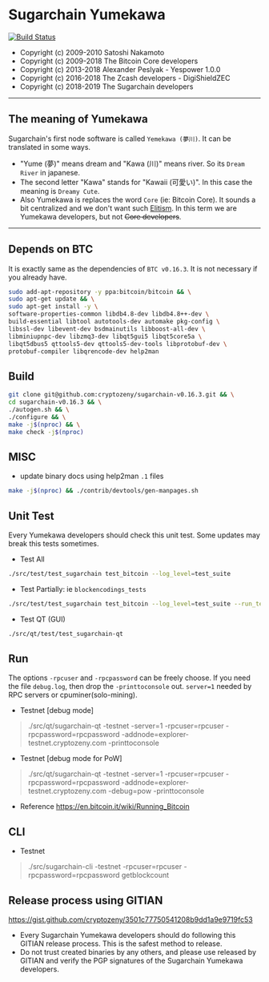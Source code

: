 Sugarchain Yumekawa
===================

[![Build Status](https://travis-ci.com/cryptozeny/sugarchain-v0.16.3.svg?token=KrYycpAcc7g95pAVRykP&branch=master-v0.16.3)](https://travis-ci.com/cryptozeny/sugarchain-v0.16.3)

 - Copyright (c) 2009-2010 Satoshi Nakamoto
 - Copyright (c) 2009-2018 The Bitcoin Core developers
 - Copyright (c) 2013-2018 Alexander Peslyak - Yespower 1.0.0
 - Copyright (c) 2016-2018 The Zcash developers - DigiShieldZEC
 - Copyright (c) 2018-2019 The Sugarchain developers

-----

## The meaning of Yumekawa
Sugarchain's first node software is called `Yemekawa (夢川)`. It can be translated in some ways.
 - "Yume (夢)" means dream and "Kawa (川)" means river. So its `Dream River` in japanese.
 - The second letter "Kawa" stands for "Kawaii (可愛い)". In this case the meaning is `Dreamy Cute`.
 - Also Yumekawa is replaces the word `Core` (ie: Bitcoin Core). It sounds a bit centralized and we don't want such [Elitism](https://en.wikipedia.org/wiki/Elitism). In this term we are Yumekawa developers, but not ~~Core developers~~.

-----

## Depends on BTC
It is exactly same as the dependencies of `BTC v0.16.3`. It is not necessary if you already have.

```bash
sudo add-apt-repository -y ppa:bitcoin/bitcoin && \
sudo apt-get update && \
sudo apt-get install -y \
software-properties-common libdb4.8-dev libdb4.8++-dev \
build-essential libtool autotools-dev automake pkg-config \
libssl-dev libevent-dev bsdmainutils libboost-all-dev \
libminiupnpc-dev libzmq3-dev libqt5gui5 libqt5core5a \
libqt5dbus5 qttools5-dev qttools5-dev-tools libprotobuf-dev \
protobuf-compiler libqrencode-dev help2man
```

## Build
```bash
git clone git@github.com:cryptozeny/sugarchain-v0.16.3.git && \
cd sugarchain-v0.16.3 && \
./autogen.sh && \
./configure && \
make -j$(nproc) && \
make check -j$(nproc)
```

## MISC
 * update binary docs using help2man `.1` files
```bash
make -j$(nproc) && ./contrib/devtools/gen-manpages.sh
```

## Unit Test
Every Yumekawa developers should check this unit test. Some updates may break this tests sometimes.

 * Test All
 ```bash
 ./src/test/test_sugarchain test_bitcoin --log_level=test_suite
 ```
 
 * Test Partially: ie `blockencodings_tests`
 ```bash
 ./src/test/test_sugarchain test_bitcoin --log_level=test_suite --run_test=blockencodings_tests
 ```
 
 * Test QT (GUI)
 ```bash
 ./src/qt/test/test_sugarchain-qt
 ```

## Run
The options `-rpcuser` and `-rpcpassword` can be freely choose. If you need the file `debug.log`, then drop the `-printtoconsole` out. `server=1` needed by RPC servers or cpuminer(solo-mining).

 * Testnet [debug mode]
 > ./src/qt/sugarchain-qt -testnet -server=1 -rpcuser=rpcuser -rpcpassword=rpcpassword -addnode=explorer-testnet.cryptozeny.com -printtoconsole

 * Testnet [debug mode for PoW]
 > ./src/qt/sugarchain-qt -testnet -server=1 -rpcuser=rpcuser -rpcpassword=rpcpassword -addnode=explorer-testnet.cryptozeny.com -debug=pow -printtoconsole

 * Reference https://en.bitcoin.it/wiki/Running_Bitcoin

## CLI
 * Testnet
 > ./src/sugarchain-cli -testnet -rpcuser=rpcuser -rpcpassword=rpcpassword getblockcount

## Release process using GITIAN

https://gist.github.com/cryptozeny/3501c77750541208b9dd1a9e9719fc53

 * Every Sugarchain Yumekawa developers should do following this GITIAN release process. This is the safest method to release.
 * Do not trust created binaries by any others, and please use released by GITIAN and verify the PGP signatures of the Sugarchain Yumekawa developers.
